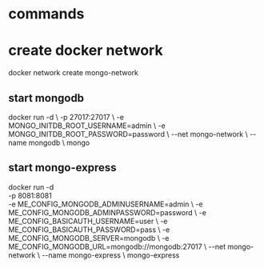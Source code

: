 # commands

# create docker network
docker network create mongo-network

## start mongodb
docker run -d \ 
-p 27017:27017 \ 
-e MONGO_INITDB_ROOT_USERNAME=admin \ 
-e MONGO_INITDB_ROOT_PASSWORD=password \ 
--net mongo-network \ 
--name mongodb \ 
mongo

## start mongo-express
docker run -d \
-p 8081:8081 \
-e ME_CONFIG_MONGODB_ADMINUSERNAME=admin \ 
-e ME_CONFIG_MONGODB_ADMINPASSWORD=password \ 
-e ME_CONFIG_BASICAUTH_USERNAME=user \ 
-e ME_CONFIG_BASICAUTH_PASSWORD=pass \ 
-e ME_CONFIG_MONGODB_SERVER=mongodb \ 
-e ME_CONFIG_MONGODB_URL=mongodb://mongodb:27017 \ 
--net mongo-network \ 
--name mongo-express \ 
mongo-express